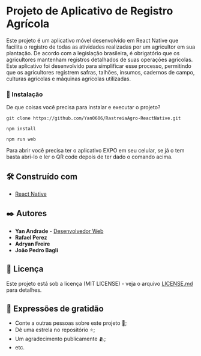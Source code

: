 # Projeto de Aplicativo de Registro Agrícola
Este projeto é um aplicativo móvel desenvolvido em React Native que facilita o registro de todas as atividades realizadas por um agricultor em sua plantação. De acordo com a legislação brasileira, é obrigatório que os agricultores mantenham registros detalhados de suas operações agrícolas. Este aplicativo foi desenvolvido para simplificar esse processo, permitindo que os agricultores registrem safras, talhões, insumos, cadernos de campo, culturas agrícolas e máquinas agrícolas utilizadas.

### 🔧 Instalação

De que coisas você precisa para instalar e executar o projeto?

```
git clone https://github.com/Yan0606/RastreiaAgro-ReactNative.git
```
```
npm install
```

```
npm run web
```
Para abrir você precisa ter o aplicativo EXPO em seu celular, se já o tem basta abri-lo e ler o QR code depois de ter dado o comando acima.

## 🛠️ Construído com


* [React Native](https://reactnative.dev) 



## ✒️ Autores
* **Yan Andrade**  - [Desenvolvedor Web]([https://github.com/linkParaPerfil](https://www.linkedin.com/in/yan-andrade-57b202196/))
* **Rafael Perez**
* **Adryan Freire**
* **João Pedro Bagli**


## 📄 Licença

Este projeto está sob a licença (MIT LICENSE) - veja o arquivo [LICENSE.md](https://github.com/usuario/projeto/licenca) para detalhes.

## 🎁 Expressões de gratidão

* Conte a outras pessoas sobre este projeto 📢;
* Dê uma estrela no repositório ⭐;
* Um agradecimento publicamente 🫂;
* etc.

